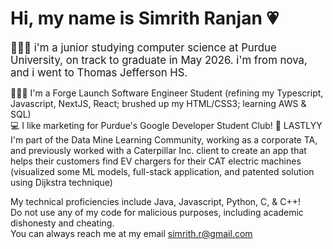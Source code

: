 # Hi, my name is Simrith Ranjan 💗 
<span style="font-size: larger;"> 👩🏽‍💻 i'm a junior studying computer science at Purdue University, on track to graduate in May 2026. i'm from nova, and i went to Thomas Jefferson HS. <br> 


👩‍🎓🔨 I'm a Forge Launch Software Engineer Student (refining my Typescript, Javascript, NextJS, React; brushed up my HTML/CSS3; learning AWS & SQL) <br>
💻 I like marketing for Purdue's Google Developer Student Club!
🔎 LASTLYY I'm part of the Data Mine Learning Community, working as a corporate TA, and previously worked with a Caterpillar Inc. client to create an app that helps their customers find EV chargers for their CAT electric machines (visualized some ML models, full-stack application, and patented solution using Dijkstra technique) </span> <br>

My technical proficiencies include Java, Javascript, Python, C, & C++! <br>
Do not use any of my code for malicious purposes, including academic dishonesty and cheating. <br>
You can always reach me at my email simrith.r@gmail.com

<!--
**simsmile123/simsmile123** is a ✨ _special_ ✨ repository because its `README.md` (this file) appears on your GitHub profile.

Here are some ideas to get you started:

- 🔭 I’m currently working on ...
- 🌱 I’m currently learning ...
- 👯 I’m looking to collaborate on ...
- 🤔 I’m looking for help with ...
- 💬 Ask me about ...
- 📫 How to reach me: ...
- 😄 Pronouns: ...
- ⚡ Fun fact: ...
-->
